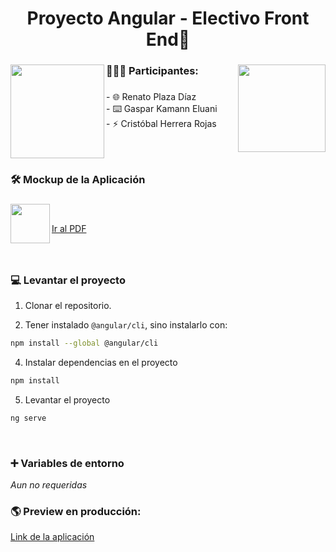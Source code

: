 <h1 align="center">Proyecto Angular - Electivo Front End👋</h1>

###

<img align="left" height="150" src="https://upload.wikimedia.org/wikipedia/commons/thumb/c/cf/Angular_full_color_logo.svg/2048px-Angular_full_color_logo.svg.png"  />

###

<img align="right" height="140" src="https://upload.wikimedia.org/wikipedia/commons/4/47/Logo_UTFSM.png"  />

###

<h3 align="left">👨🏻‍💻  Participantes:</h3>

###

<p align="left">- 🌐 Renato Plaza Díaz<br>- ⌨️ Gaspar Kamann Eluani<br>- ⚡ Cristóbal Herrera Rojas</p>

###

<br clear="both">

<h3 align="left">🛠 Mockup de la Aplicación</h3>

###

<img align="left" height="63" src="https://static.vecteezy.com/system/resources/thumbnails/017/197/488/small_2x/pdf-icon-on-transparent-background-free-png.png"  />

###

<br/>

<a  align="left"  href="https://raw.githubusercontent.com/H33Criss/AngularProyecto_Usm/main/src/assets/mock/Mockup%20proyecto%20angular.pdf" target="_blank" >Ir al PDF</a>

###

###

<br clear="both" />

<h3 align="left">💻 Levantar el proyecto </h3>

1. Clonar el repositorio.

2. Tener instalado `@angular/cli`, sino instalarlo con:

```bash
npm install --global @angular/cli
```

4. Instalar dependencias en el proyecto

```bash
npm install
```

5. Levantar el proyecto

```bash
ng serve
```

<br clear="both" />

<h3 align="left">➕ Variables de entorno</h3>

_Aun no requeridas_

###

<h3 align ="left">🌎 Preview en producción:</h3>

<a href="34.176.188.106" target="_blank">Link de la aplicación</a>
###
